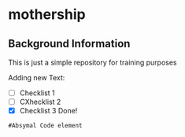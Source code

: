 # mothership
## Background Information

This is just a simple repository for training purposes


Adding new Text:
- [ ] Checklist 1
- [ ] CXhecklist 2
- [x] Checklist 3 Done!

```
#Absymal Code element
```